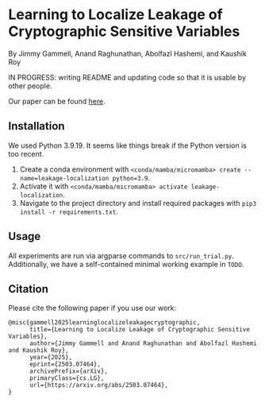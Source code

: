 # Learning to Localize Leakage of Cryptographic Sensitive Variables
By Jimmy Gammell, Anand Raghunathan, Abolfazl Hashemi, and Kaushik Roy

IN PROGRESS: writing README and updating code so that it is usable by other people.

Our paper can be found [here](https://arxiv.org/abs/2503.07464).

## Installation

We used Python 3.9.19. It seems like things break if the Python version is too recent.
1) Create a conda environment with `<conda/mamba/micromamba> create --name=leakage-localization python=3.9`.
2) Activate it with `<conda/mamba/micromamba> activate leakage-localization`.
3) Navigate to the project directory and install required packages with `pip3 install -r requirements.txt`.

## Usage

All experiments are run via argparse commands to `src/run_trial.py`. Additionally, we have a self-contained minimal working example in `TODO`.

## Citation

Please cite the following paper if you use our work:
```
@misc{gammell2025learninglocalizeleakagecryptographic,
      title={Learning to Localize Leakage of Cryptographic Sensitive Variables}, 
      author={Jimmy Gammell and Anand Raghunathan and Abolfazl Hashemi and Kaushik Roy},
      year={2025},
      eprint={2503.07464},
      archivePrefix={arXiv},
      primaryClass={cs.LG},
      url={https://arxiv.org/abs/2503.07464}, 
}
```